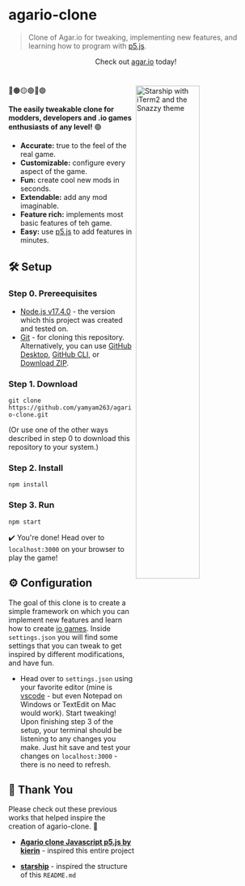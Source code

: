 # agario-clone
> Clone of Agar.io for tweaking, implementing new features, and learning how to program with [p5.js](https://p5js.org/).

<p align="center">
  Check out 
  <a href="https://agar.io">agar.io</a>
  today!
</p>
<h1></h1>

🔴🟠🟡🟢🔵🟣
<img
  src="https://raw.githubusercontent.com/yamyam263/agario-clone/main/ss.png"
  alt="Starship with iTerm2 and the Snazzy theme"
  width="50%"
  align="right"
/>

**The easily tweakable clone for modders, developers and .io games enthusiasts of any level!**
🟢
- **Accurate:** true to the feel of the real game.
- **Customizable:** configure every aspect of the game.
- **Fun:** create cool new mods in seconds.
- **Extendable:** add any mod imaginable.
- **Feature rich:** implements most basic features of teh game.
- **Easy:** use [p5.js](https://p5js.org/) to add features in minutes.

<p align="center">

</p>


## 🛠️ Setup

### Step 0. Prereequisites
- [Node.js v17.4.0](https://nodejs.org/download/release/v17.4.0/) - the version which this project was created and tested on.
- [Git](https://git-scm.com/downloads) - for cloning this repository. Alternatively, you can use [GitHub Desktop](https://desktop.github.com/), [GitHub CLI](https://cli.github.com/), or [Download ZIP](https://github.com/starship/starship/archive/refs/heads/master.zip).

### Step 1. Download

`git clone https://github.com/yamyam263/agario-clone.git`

(Or use one of the other ways described in step 0 to download this repository to your system.)

### Step 2. Install

`npm install`

### Step 3. Run

`npm start`

✔️ You're done! Head over to `localhost:3000` on your browser to play the game!

## ⚙️ Configuration

The goal of this clone is to create a simple framework on which you can implement new features and learn how to create [io games](https://www.addictinggames.com/what-are-io-games).
Inside `settings.json` you will find some settings that you can tweak to get inspired by different modifications, and have fun.
* Head over to `settings.json` using your favorite editor (mine is [vscode](https://code.visualstudio.com/) - but even Notepad on Windows or TextEdit on Mac would work). Start tweaking! Upon finishing step 3 of the setup, your terminal should be listening to any changes you make. Just hit save and test your changes on `localhost:3000` - there is no need to refresh.

## 🙏 Thank You

Please check out these previous works that helped inspire the creation of agario-clone. 🧠

- **[Agario clone Javascript p5.js by kierin](https://codepen.io/xtarsy/pen/yVrgXp)** - inspired this entire project

- **[starship](https://github.com/starship)** - inspired the structure of this `README.md`
